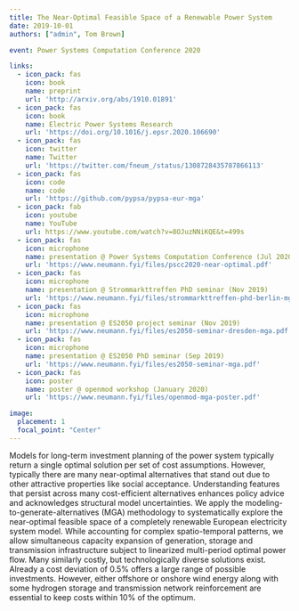 ```yaml
---
title: The Near-Optimal Feasible Space of a Renewable Power System
date: 2019-10-01
authors: ["admin", Tom Brown]

event: Power Systems Computation Conference 2020

links:
  - icon_pack: fas
    icon: book
    name: preprint
    url: 'http://arxiv.org/abs/1910.01891'
  - icon_pack: fas
    icon: book
    name: Electric Power Systems Research
    url: 'https://doi.org/10.1016/j.epsr.2020.106690'
  - icon_pack: fas
    icon: twitter
    name: Twitter
    url: 'https://twitter.com/fneum_/status/1308728435787866113'
  - icon_pack: fas
    icon: code
    name: code
    url: 'https://github.com/pypsa/pypsa-eur-mga'
  - icon_pack: fab
    icon: youtube
    name: YouTube
    url: https://www.youtube.com/watch?v=8OJuzNNiKQE&t=499s
  - icon_pack: fas
    icon: microphone
    name: presentation @ Power Systems Computation Conference (Jul 2020)
    url: 'https://www.neumann.fyi/files/pscc2020-near-optimal.pdf'
  - icon_pack: fas
    icon: microphone
    name: presentation @ Strommarkttreffen PhD seminar (Nov 2019)
    url: 'https://www.neumann.fyi/files/strommarkttreffen-phd-berlin-mga.pdf'
  - icon_pack: fas
    icon: microphone
    name: presentation @ ES2050 project seminar (Nov 2019)
    url: 'https://www.neumann.fyi/files/es2050-seminar-dresden-mga.pdf'
  - icon_pack: fas
    icon: microphone
    name: presentation @ ES2050 PhD seminar (Sep 2019)
    url: 'https://www.neumann.fyi/files/es2050-seminar-mga.pdf'
  - icon_pack: fas
    icon: poster
    name: poster @ openmod workshop (January 2020)
    url: 'https://www.neumann.fyi/files/openmod-mga-poster.pdf'

image:
  placement: 1
  focal_point: "Center"
---
```


Models for long-term investment planning of the power system typically return
a single optimal solution per set of cost assumptions. However, typically there
are many near-optimal alternatives that stand out due to other attractive
properties like social acceptance. Understanding features that persist across
many cost-efficient alternatives enhances policy advice and acknowledges
structural model uncertainties. We apply the modeling-to-generate-alternatives
(MGA) methodology to systematically explore the near-optimal feasible space of
a completely renewable European electricity system model. While accounting for
complex spatio-temporal patterns, we allow simultaneous capacity expansion of
generation, storage and transmission infrastructure subject to linearized
multi-period optimal power flow. Many similarly costly, but technologically
diverse solutions exist. Already a cost deviation of 0.5% offers a large range
of possible investments. However, either offshore or onshore wind energy along
with some hydrogen storage and transmission network reinforcement are essential
to keep costs within 10% of the optimum.
